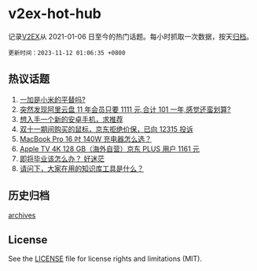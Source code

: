 # v2ex-hot-hub

 记录[V2EX](https://www.v2ex.com/)从 2021-01-06 日至今的热门话题。每小时抓取一次数据，按天[归档](archives)。

`更新时间：2023-11-12 01:06:35 +0800`

## 热议话题

1. [一加是小米的平替吗?](https://www.v2ex.com/t/990857)
1. [突然发现阿里云盘 11 年会员只要 1111 元,合计 101 一年,感觉还蛮划算?](https://www.v2ex.com/t/990893)
1. [想入手一个新的安卓手机，求推荐](https://www.v2ex.com/t/990883)
1. [双十一期间购买的鼠标，京东拒绝价保，已向 12315 投诉](https://www.v2ex.com/t/990870)
1. [MacBook Pro 16 吋 140W 充电器怎么选？](https://www.v2ex.com/t/990869)
1. [Apple TV 4K 128 GB（海外自营）京东 PLUS 用户 1161 元](https://www.v2ex.com/t/990858)
1. [即将毕业该怎么办？ 好迷茫](https://www.v2ex.com/t/990904)
1. [请问下，大家在用的知识库工具是什么？](https://www.v2ex.com/t/990924)

## 历史归档

[archives](archives)

## License

See the [LICENSE](LICENSE) file for license rights and limitations (MIT).
